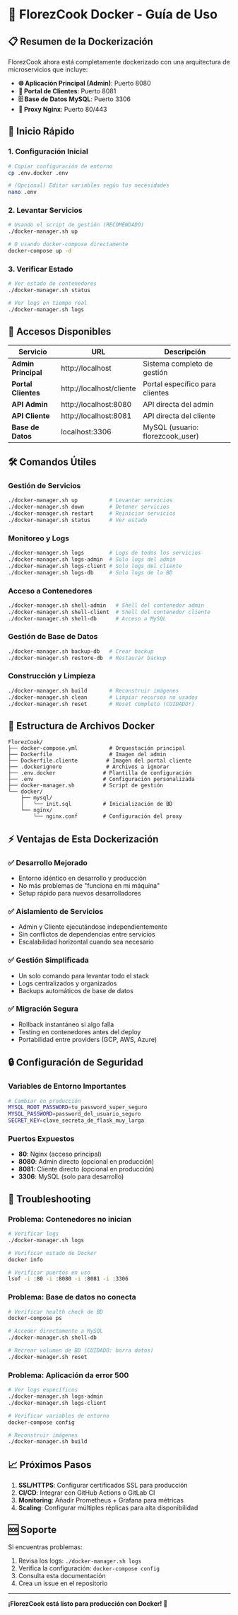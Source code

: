 # 🐳 FlorezCook Docker - Guía de Uso

## 📋 Resumen de la Dockerización

FlorezCook ahora está completamente dockerizado con una arquitectura de microservicios que incluye:

- **🌐 Aplicación Principal (Admin)**: Puerto 8080
- **👥 Portal de Clientes**: Puerto 8081  
- **🗄️ Base de Datos MySQL**: Puerto 3306
- **🔄 Proxy Nginx**: Puerto 80/443

## 🚀 Inicio Rápido

### 1. **Configuración Inicial**
```bash
# Copiar configuración de entorno
cp .env.docker .env

# (Opcional) Editar variables según tus necesidades
nano .env
```

### 2. **Levantar Servicios**
```bash
# Usando el script de gestión (RECOMENDADO)
./docker-manager.sh up

# O usando docker-compose directamente
docker-compose up -d
```

### 3. **Verificar Estado**
```bash
# Ver estado de contenedores
./docker-manager.sh status

# Ver logs en tiempo real
./docker-manager.sh logs
```

## 📱 Accesos Disponibles

| Servicio | URL | Descripción |
|----------|-----|-------------|
| **Admin Principal** | http://localhost | Sistema completo de gestión |
| **Portal Clientes** | http://localhost/cliente | Portal específico para clientes |
| **API Admin** | http://localhost:8080 | API directa del admin |
| **API Cliente** | http://localhost:8081 | API directa del cliente |
| **Base de Datos** | localhost:3306 | MySQL (usuario: florezcook_user) |

## 🛠️ Comandos Útiles

### **Gestión de Servicios**
```bash
./docker-manager.sh up          # Levantar servicios
./docker-manager.sh down        # Detener servicios
./docker-manager.sh restart     # Reiniciar servicios
./docker-manager.sh status      # Ver estado
```

### **Monitoreo y Logs**
```bash
./docker-manager.sh logs        # Logs de todos los servicios
./docker-manager.sh logs-admin  # Solo logs del admin
./docker-manager.sh logs-client # Solo logs del cliente
./docker-manager.sh logs-db     # Solo logs de la BD
```

### **Acceso a Contenedores**
```bash
./docker-manager.sh shell-admin   # Shell del contenedor admin
./docker-manager.sh shell-client  # Shell del contenedor cliente
./docker-manager.sh shell-db      # Acceso a MySQL
```

### **Gestión de Base de Datos**
```bash
./docker-manager.sh backup-db   # Crear backup
./docker-manager.sh restore-db  # Restaurar backup
```

### **Construcción y Limpieza**
```bash
./docker-manager.sh build       # Reconstruir imágenes
./docker-manager.sh clean       # Limpiar recursos no usados
./docker-manager.sh reset       # Reset completo (CUIDADO!)
```

## 🔧 Estructura de Archivos Docker

```
FlorezCook/
├── docker-compose.yml          # Orquestación principal
├── Dockerfile                  # Imagen del admin
├── Dockerfile.cliente         # Imagen del portal cliente
├── .dockerignore              # Archivos a ignorar
├── .env.docker               # Plantilla de configuración
├── .env                      # Configuración personalizada
├── docker-manager.sh         # Script de gestión
└── docker/
    ├── mysql/
    │   └── init.sql          # Inicialización de BD
    └── nginx/
        └── nginx.conf        # Configuración del proxy
```

## ⚡ Ventajas de Esta Dockerización

### **✅ Desarrollo Mejorado**
- Entorno idéntico en desarrollo y producción
- No más problemas de "funciona en mi máquina"
- Setup rápido para nuevos desarrolladores

### **✅ Aislamiento de Servicios**
- Admin y Cliente ejecutándose independientemente
- Sin conflictos de dependencias entre servicios
- Escalabilidad horizontal cuando sea necesario

### **✅ Gestión Simplificada**
- Un solo comando para levantar todo el stack
- Logs centralizados y organizados
- Backups automáticos de base de datos

### **✅ Migración Segura**
- Rollback instantáneo si algo falla
- Testing en contenedores antes del deploy
- Portabilidad entre providers (GCP, AWS, Azure)

## 🔒 Configuración de Seguridad

### **Variables de Entorno Importantes**
```bash
# Cambiar en producción
MYSQL_ROOT_PASSWORD=tu_password_super_seguro
MYSQL_PASSWORD=password_del_usuario_seguro
SECRET_KEY=clave_secreta_de_flask_muy_larga
```

### **Puertos Expuestos**
- **80**: Nginx (acceso principal)
- **8080**: Admin directo (opcional en producción)
- **8081**: Cliente directo (opcional en producción)
- **3306**: MySQL (solo para desarrollo)

## 🚨 Troubleshooting

### **Problema: Contenedores no inician**
```bash
# Verificar logs
./docker-manager.sh logs

# Verificar estado de Docker
docker info

# Verificar puertos en uso
lsof -i :80 -i :8080 -i :8081 -i :3306
```

### **Problema: Base de datos no conecta**
```bash
# Verificar health check de BD
docker-compose ps

# Acceder directamente a MySQL
./docker-manager.sh shell-db

# Recrear volumen de BD (CUIDADO: borra datos)
./docker-manager.sh reset
```

### **Problema: Aplicación da error 500**
```bash
# Ver logs específicos
./docker-manager.sh logs-admin
./docker-manager.sh logs-client

# Verificar variables de entorno
docker-compose config

# Reconstruir imágenes
./docker-manager.sh build
```

## 📈 Próximos Pasos

1. **SSL/HTTPS**: Configurar certificados SSL para producción
2. **CI/CD**: Integrar con GitHub Actions o GitLab CI
3. **Monitoring**: Añadir Prometheus + Grafana para métricas
4. **Scaling**: Configurar múltiples réplicas para alta disponibilidad

## 🆘 Soporte

Si encuentras problemas:
1. Revisa los logs: `./docker-manager.sh logs`
2. Verifica la configuración: `docker-compose config`
3. Consulta esta documentación
4. Crea un issue en el repositorio

---

**¡FlorezCook está listo para producción con Docker! 🎉**